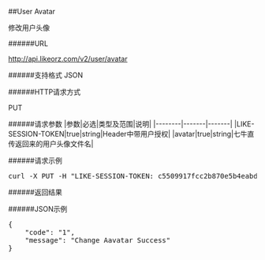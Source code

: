 ##User Avatar修改用户头像######URLhttp://api.likeorz.com/v2/user/avatar######支持格式JSON######HTTP请求方式PUT######请求参数|参数|必选|类型及范围|说明|
|--------|-------|-------|
|LIKE-SESSION-TOKEN|true|string|Header中带用户授权|
|avatar|true|string|七牛直传返回来的用户头像文件名|

######请求示例
<pre>
curl -X PUT -H "LIKE-SESSION-TOKEN: c5509917fcc2b870e5b4eabd4de7cd39" -d 'avatar=avatar_8.jpg' http://api.likeorz.com/v2/user/avatar
</pre>
######返回结果######JSON示例<pre>{
    "code": "1", 
    "message": "Change Aavatar Success"
}
</pre>